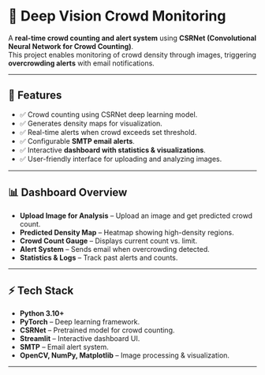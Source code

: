 # 🚨 Deep Vision Crowd Monitoring

A **real-time crowd counting and alert system** using **CSRNet (Convolutional Neural Network for Crowd Counting)**.  
This project enables monitoring of crowd density through images, triggering **overcrowding alerts** with email notifications.

---

## 📌 Features
- ✅ Crowd counting using CSRNet deep learning model.  
- ✅ Generates density maps for visualization.  
- ✅ Real-time alerts when crowd exceeds set threshold.  
- ✅ Configurable **SMTP email alerts**.  
- ✅ Interactive **dashboard with statistics & visualizations**.  
- ✅ User-friendly interface for uploading and analyzing images.  

---

## 📊 Dashboard Overview
- **Upload Image for Analysis** – Upload an image and get predicted crowd count.  
- **Predicted Density Map** – Heatmap showing high-density regions.  
- **Crowd Count Gauge** – Displays current count vs. limit.  
- **Alert System** – Sends email when overcrowding detected.  
- **Statistics & Logs** – Track past alerts and counts.  

---

## ⚡ Tech Stack
- **Python 3.10+**
- **PyTorch** – Deep learning framework.  
- **CSRNet** – Pretrained model for crowd counting.  
- **Streamlit** – Interactive dashboard UI.  
- **SMTP** – Email alert system.  
- **OpenCV, NumPy, Matplotlib** – Image processing & visualization.  

---

